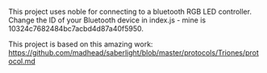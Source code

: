 This project uses noble for connecting to a bluetooth RGB LED controller.
Change the ID of your Bluetooth device in index.js - mine is 10324c7682484bc7acbd4d87a40f5950.

This project is based on this amazing work:
https://github.com/madhead/saberlight/blob/master/protocols/Triones/protocol.md
